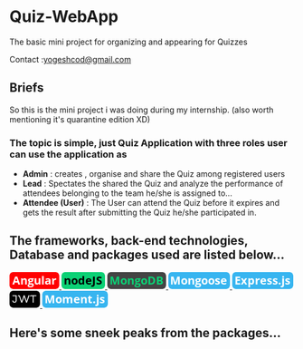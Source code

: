 # Quiz-WebApp
The basic mini project for organizing and appearing for Quizzes

Contact :yogeshcod@gmail.com

## Briefs 
So this is the mini project i was doing during my internship. (also worth mentioning it's quarantine edition XD)
### The topic is simple, just Quiz Application with three roles user can use the application as
-  **Admin** : creates , organise and share the Quiz among registered users 
-  **Lead** : Spectates the shared the Quiz and analyze the performance of attendees belonging to the team he/she is assigned to...
-  **Attendee (User)** : The User can attend the Quiz before it expires and gets the result after submitting the Quiz he/she participated in.

## The frameworks, back-end technologies, Database and packages used are listed below...
<p float="left">
 <a href="https://www.npmjs.com/package/angular">
  <img alt="Angular" src="sticks/button_angular.png">
 </a>
 
 <a href="https://nodejs.org/en/download">
  <img alt="nodeJS" src="sticks/button_nodejs.png">
 </a>
 
 <a href="https://www.mongodb.com/try/download/community">
  <img alt="MongoDB" src="sticks/button_mongodb.png">
 </a>
 
 <a href="https://www.npmjs.com/package/mongoose">
  <img alt="Mongoose" src="sticks/button_mongoose.png">
 </a>
 
 <a href="https://www.npmjs.com/package/express">
  <img alt="Express" src="sticks/button_express-js.png">
 </a>
 
 <a href="https://www.npmjs.com/package/jsonwebtoken">
  <img alt="Jason Web Tokens" src="sticks/button_jwt.png">
 </a>
 
 <a href="https://momentjs.com">
  <img alt="moomentJS" src="sticks/button_moment-js.png">
 </a>
 
</p>

## Here's some sneek peaks from the packages...

